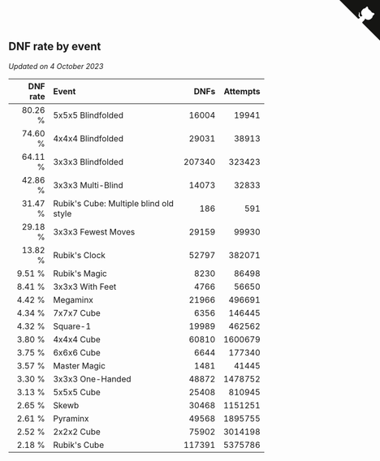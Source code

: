 ## DNF rate by event

*Updated on  4 October 2023*

| DNF rate | Event | DNFs | Attempts |
| ---: | :--- | ---: | ---: |
| 80.26 % | 5x5x5 Blindfolded | 16004 | 19941 |
| 74.60 % | 4x4x4 Blindfolded | 29031 | 38913 |
| 64.11 % | 3x3x3 Blindfolded | 207340 | 323423 |
| 42.86 % | 3x3x3 Multi-Blind | 14073 | 32833 |
| 31.47 % | Rubik's Cube: Multiple blind old style | 186 | 591 |
| 29.18 % | 3x3x3 Fewest Moves | 29159 | 99930 |
| 13.82 % | Rubik's Clock | 52797 | 382071 |
| 9.51 % | Rubik's Magic | 8230 | 86498 |
| 8.41 % | 3x3x3 With Feet | 4766 | 56650 |
| 4.42 % | Megaminx | 21966 | 496691 |
| 4.34 % | 7x7x7 Cube | 6356 | 146445 |
| 4.32 % | Square-1 | 19989 | 462562 |
| 3.80 % | 4x4x4 Cube | 60810 | 1600679 |
| 3.75 % | 6x6x6 Cube | 6644 | 177340 |
| 3.57 % | Master Magic | 1481 | 41445 |
| 3.30 % | 3x3x3 One-Handed | 48872 | 1478752 |
| 3.13 % | 5x5x5 Cube | 25408 | 810945 |
| 2.65 % | Skewb | 30468 | 1151251 |
| 2.61 % | Pyraminx | 49568 | 1895755 |
| 2.52 % | 2x2x2 Cube | 75902 | 3014198 |
| 2.18 % | Rubik's Cube | 117391 | 5375786 |


<a href="https://github.com/jonatanklosko/wca_statistics" class="github-corner" aria-label="View source on Github"><svg width="80" height="80" viewBox="0 0 250 250" style="fill:#151513; color:#fff; position: absolute; top: 0; border: 0; right: 0;" aria-hidden="true"><path d="M0,0 L115,115 L130,115 L142,142 L250,250 L250,0 Z"></path><path d="M128.3,109.0 C113.8,99.7 119.0,89.6 119.0,89.6 C122.0,82.7 120.5,78.6 120.5,78.6 C119.2,72.0 123.4,76.3 123.4,76.3 C127.3,80.9 125.5,87.3 125.5,87.3 C122.9,97.6 130.6,101.9 134.4,103.2" fill="currentColor" style="transform-origin: 130px 106px;" class="octo-arm"></path><path d="M115.0,115.0 C114.9,115.1 118.7,116.5 119.8,115.4 L133.7,101.6 C136.9,99.2 139.9,98.4 142.2,98.6 C133.8,88.0 127.5,74.4 143.8,58.0 C148.5,53.4 154.0,51.2 159.7,51.0 C160.3,49.4 163.2,43.6 171.4,40.1 C171.4,40.1 176.1,42.5 178.8,56.2 C183.1,58.6 187.2,61.8 190.9,65.4 C194.5,69.0 197.7,73.2 200.1,77.6 C213.8,80.2 216.3,84.9 216.3,84.9 C212.7,93.1 206.9,96.0 205.4,96.6 C205.1,102.4 203.0,107.8 198.3,112.5 C181.9,128.9 168.3,122.5 157.7,114.1 C157.9,116.9 156.7,120.9 152.7,124.9 L141.0,136.5 C139.8,137.7 141.6,141.9 141.8,141.8 Z" fill="currentColor" class="octo-body"></path></svg></a><style>.github-corner:hover .octo-arm{animation:octocat-wave 560ms ease-in-out}@keyframes octocat-wave{0%,100%{transform:rotate(0)}20%,60%{transform:rotate(-25deg)}40%,80%{transform:rotate(10deg)}}@media (max-width:500px){.github-corner:hover .octo-arm{animation:none}.github-corner .octo-arm{animation:octocat-wave 560ms ease-in-out}}</style>
